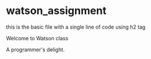 # watson_assignment
this is the basic file with a single line of code using h2 tag


Welcome to Watson class

A programmer's delight.
